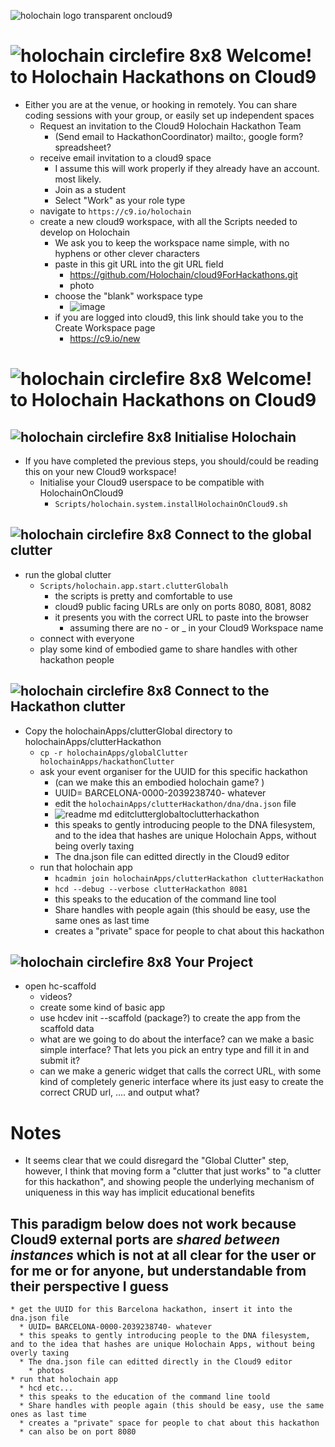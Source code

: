 ![holochain logo transparent oncloud9](https://user-images.githubusercontent.com/239550/32944597-eaa0a29c-cb44-11e7-9dd3-a0e0204bcbb3.png)

# ![holochain circlefire 8x8](https://user-images.githubusercontent.com/239550/32946475-8baf402e-cb4c-11e7-8eed-7952614737f6.png) Welcome! to Holochain Hackathons on Cloud9
* Either you are at the venue, or hooking in remotely. You can share coding sessions with your group, or easily set up independent spaces
  * Request an invitation to the Cloud9 Holochain Hackathon Team
    * (Send email to HackathonCoordinator) mailto:, google form? spreadsheet?
  * receive email invitation to a cloud9 space 
    * I assume this will work properly if they already have an account. most likely.
    * Join as a student
    * Select "Work" as your role type
  * navigate to `https://c9.io/holochain`
  * create a new cloud9 workspace, with all the Scripts needed to develop on Holochain
    * We ask you to keep the workspace name simple, with no hyphens or other clever characters
    * paste in this git URL into the git URL field
      * https://github.com/Holochain/cloud9ForHackathons.git
      * photo
    * choose the "blank" workspace type
      * ![image](https://user-images.githubusercontent.com/239550/32902769-259a7ece-caa8-11e7-964e-087d3d524023.png)
    * if you are logged into cloud9, this link should take you to the Create Workspace page
      * https://c9.io/new

# ![holochain circlefire 8x8](https://user-images.githubusercontent.com/239550/32946475-8baf402e-cb4c-11e7-8eed-7952614737f6.png) Welcome! to Holochain Hackathons on Cloud9
## ![holochain circlefire 8x8](https://user-images.githubusercontent.com/239550/32946475-8baf402e-cb4c-11e7-8eed-7952614737f6.png) Initialise Holochain
* If you have completed the previous steps, you should/could be reading this on your new Cloud9 workspace!
  * Initialise your Cloud9 userspace to be compatible with HolochainOnCloud9
    * `Scripts/holochain.system.installHolochainOnCloud9.sh`
## ![holochain circlefire 8x8](https://user-images.githubusercontent.com/239550/32946475-8baf402e-cb4c-11e7-8eed-7952614737f6.png) Connect to the global clutter
  * run the global clutter
    * `Scripts/holochain.app.start.clutterGlobalh`
      * the scripts is pretty and comfortable to use
      * cloud9 public facing URLs are only on ports 8080, 8081, 8082
      * it presents you with the correct URL to paste into the browser
        * assuming there are no - or _ in your Cloud9 Workspace name
    * connect with everyone
    * play some kind of embodied game to share handles with other hackathon people
## ![holochain circlefire 8x8](https://user-images.githubusercontent.com/239550/32946475-8baf402e-cb4c-11e7-8eed-7952614737f6.png) Connect to the Hackathon clutter
  * Copy the holochainApps/clutterGlobal directory to holochainApps/clutterHackathon
    * `cp -r holochainApps/globalClutter holochainApps/hackathonClutter`
    * ask your event organiser for the UUID for this specific hackathon
      * (can we make this an embodied holochain game? )
      * UUID= BARCELONA-0000-2039238740- whatever
      * edit the `holochainApps/clutterHackathon/dna/dna.json` file
      * ![readme md editclutterglobaltoclutterhackathon](https://user-images.githubusercontent.com/239550/32945013-accd81cc-cb46-11e7-8630-036fd8d4daae.jpg)
      * this speaks to gently introducing people to the DNA filesystem, and to the idea that hashes are unique Holochain Apps, without being overly taxing
      * The dna.json file can editted directly in the Cloud9 editor
    * run that holochain app
      * `hcadmin join holochainApps/clutterHackathon clutterHackathon`
      * `hcd --debug --verbose clutterHackathon 8081`
      * this speaks to the education of the command line tool
      * Share handles with people again (this should be easy, use the same ones as last time
      * creates a "private" space for people to chat about this hackathon
## ![holochain circlefire 8x8](https://user-images.githubusercontent.com/239550/32946475-8baf402e-cb4c-11e7-8eed-7952614737f6.png) Your Project
  * open hc-scaffold
    * videos?
    * create some kind of basic app
    * use hcdev init --scaffold (package?) to create the app from the scaffold data
    * what are we going to do about the interface? can we make a basic simple interface? That lets you pick an entry type and fill it in and submit it?
    * can we make a generic widget that calls the correct URL, with some kind of completely generic interface where its just easy to create the correct CRUD url, .... and output what?


# Notes
* It seems clear that we could disregard the "Global Clutter" step, however, I think that moving form a "clutter that just works" to "a clutter for this hackathon", and showing people the underlying mechanism of uniqueness in this way has implicit educational benefits

## This paradigm below does not work because Cloud9 external ports are ***shared between instances*** which is not at all clear for the user or for me or for anyone, but understandable from their perspective I guess

    * get the UUID for this Barcelona hackathon, insert it into the dna.json file
      * UUID= BARCELONA-0000-2039238740- whatever
      * this speaks to gently introducing people to the DNA filesystem, and to the idea that hashes are unique Holochain Apps, without being overly taxing
      * The dna.json file can editted directly in the Cloud9 editor
        * photos
    * run that holochain app
      * hcd etc...
      * this speaks to the education of the command line toold
      * Share handles with people again (this should be easy, use the same ones as last time
      * creates a "private" space for people to chat about this hackathon
      * can also be on port 8080
